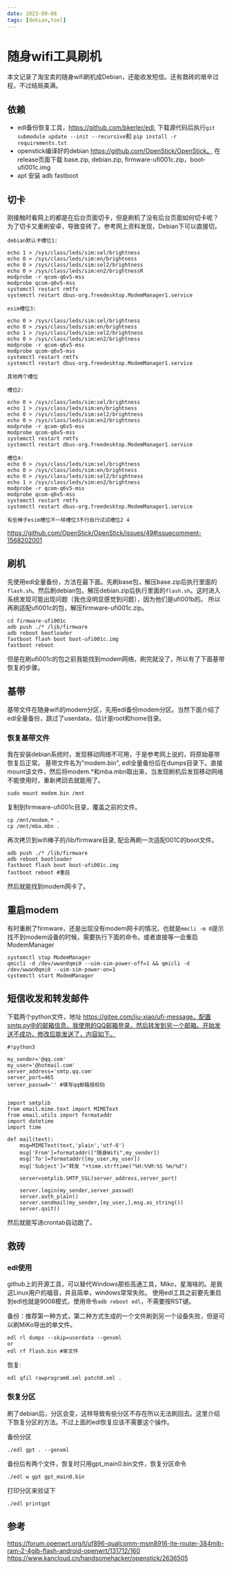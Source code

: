 ```yaml
---
date: 2023-09-08
tags: [debian,tool]
---
```


# 随身wifi工具刷机
本文记录了淘宝卖的随身wifi刷机成Debian，还能收发短信。还有救砖的艰辛过程，不过结局美满。

## 依赖
* edl备份恢复工具，https://github.com/bkerler/edl, 下载源代码后执行`git submodule update --init --recursive`和 `pip install -r requirements.txt`
* openstick编译好的debian https://github.com/OpenStick/OpenStick。 在release页面下载 base.zip, debian.zip, firmware-ufi001c.zip，boot-ufi001c.img
* apt 安装 adb fastboot

## 切卡
刚接触时看网上的都是在后台页面切卡，但是刷机了没有后台页面如何切卡呢？ 为了切卡又重刷安卓，导致变砖了。参考网上资料发现，Debian下可以直接切。
```
debian默认卡槽位1:

echo 1 > /sys/class/leds/sim:sel/brightness
echo 0 > /sys/class/leds/sim:en/brightness
echo 0 > /sys/class/leds/sim:sel2/brightness
echo 0 > /sys/class/leds/sim:en2/brightnessR
modprobe -r qcom-q6v5-mss
modprobe qcom-q6v5-mss
systemctl restart rmtfs
systemctl restart dbus-org.freedesktop.ModemManager1.service

esim槽位3:

echo 0 > /sys/class/leds/sim:sel/brightness
echo 0 > /sys/class/leds/sim:en/brightness
echo 1 > /sys/class/leds/sim:sel2/brightness
echo 0 > /sys/class/leds/sim:en2/brightness
modprobe -r qcom-q6v5-mss
modprobe qcom-q6v5-mss
systemctl restart rmtfs
systemctl restart dbus-org.freedesktop.ModemManager1.service

其他两个槽位

槽位2:

echo 0 > /sys/class/leds/sim:sel/brightness
echo 1 > /sys/class/leds/sim:en/brightness
echo 0 > /sys/class/leds/sim:sel2/brightness
echo 0 > /sys/class/leds/sim:en2/brightness
modprobe -r qcom-q6v5-mss
modprobe qcom-q6v5-mss
systemctl restart rmtfs
systemctl restart dbus-org.freedesktop.ModemManager1.service

槽位4:
echo 0 > /sys/class/leds/sim:sel/brightness
echo 0 > /sys/class/leds/sim:en/brightness
echo 0 > /sys/class/leds/sim:sel2/brightness
echo 1 > /sys/class/leds/sim:en2/brightness
modprobe -r qcom-q6v5-mss
modprobe qcom-q6v5-mss
systemctl restart rmtfs
systemctl restart dbus-org.freedesktop.ModemManager1.service

有些棒子esim槽位不一样槽位3不行自行试试槽位2 4
```
https://github.com/OpenStick/OpenStick/issues/49#issuecomment-1568202001

## 刷机
先使用edl全量备份，方法在最下面。先刷base包，解压base.zip后执行里面的`flash.sh`。然后刷debian包，解压debian.zip后执行里面的`flash.sh`。这时进入系统发现可能出现问题（我也没明显感觉到问题），因为他们是ufi001b的。
所以再刷适配ufi001c的包，解压firmware-ufi001c.zip。
```
cd firmware-ufi001c
adb push ./* /lib/firmware
adb reboot bootloader
fastboot flash boot boot-ufi001c.img
fastboot reboot
```
但是在刷ufi001c的包之前我能找到modem网络，刷完就没了，所以有了下面基带恢复的步骤。

## 基带
基带文件在随身wifi的modem分区，先用edl备份modem分区。当然下面介绍了edl全量备份，跳过了userdata，估计是root和home目录。

### 恢复基带文件
我在安装debian系统时，发现移动网络不可用，于是参考网上说的，将原始基带恢复后正常。 基带文件名为"modem.bin", edl全量备份后在dumps目录下。直接mount该文件，然后将modem.*和mba.mbn取出来，当发现刷机后发现移动网络不能使用时，重新拷回去就能用了。
```
sudo mount modem.bin /mnt
```
复制到firmware-ufi001c目录，覆盖之前的文件。
```
cp /mnt/modem.* .
cp /mnt/mba.mbn .
```

再次拷贝到wifi棒子的/lib/firmware目录, 配合再刷一次适配001C的boot文件。
```
adb push ./* /lib/firmware
adb reboot bootloader
fastboot flash boot boot-ufi001c.img
fastboot reboot #重启
```

然后就能找到modem网卡了。

## 重启modem

有时重刷了firmware，还是出现没有modem网卡的情况，也就是`mmcli -m 0`提示找不到modem设备的时候，需要执行下面的命令。或者直接等一会重启ModemManager
```
systemctl stop ModemManager
qmicli -d /dev/wwan0qmi0 --uim-sim-power-off=1 && qmicli -d /dev/wwan0qmi0 --uim-sim-power-on=1
systemctl start ModemManager
```

## 短信收发和转发邮件
下载两个python文件，地址 https://gitee.com/jiu-xiao/ufi-message。配置smtp.py中的邮箱信息，我使用的QQ邮箱登录，然后转发到另一个邮箱。开始发送不成功，修改后能发送了，内容如下。
```
#!python3

my_sender='@qq.com'
my_user='@hotmail.com'
server_address='smtp.qq.com'
server_port=465
server_passwd='' #填写qq邮箱授权码


import smtplib
from email.mime.text import MIMEText
from email.utils import formataddr
import datetime
import time

def mail(text):
    msg=MIMEText(text,'plain','utf-8')
    msg['From']=formataddr(["随身Wifi",my_sender])
    msg['To']=formataddr([my_user,my_user])
    msg['Subject']="转发 "+time.strftime("%H:%%M:%S %m/%d")

    server=smtplib.SMTP_SSL(server_address,server_port)

    server.login(my_sender,server_passwd)
    server.auth_plain()
    server.sendmail(my_sender,[my_user,],msg.as_string())
    server.quit()
```

然后就能写进crontab自动跑了。

## 救砖
### edl使用
github上的开源工具，可以替代Windows那些高通工具，Miko，星海啥的。是我这Linux用户的福音，并且简单，windows常常失败。
使用edl工具之前要先重启到edl也就是9008模式，使用命令`adb reboot edl`，不需要按RST键。

备份：推荐第一种方式，第二种方式生成的一个文件刷到另一个设备失败，但是可以刷MiKo导出的单文件。
```
edl rl dumps --skip=userdata --genxml
or
edl rf flash.bin #单文件
```

恢复:
```
edl qfil rawprogram0.xml patch0.xml .
```

### 恢复分区
刷了debian后，分区会变，这样导致有些分区不存在所以无法刷回去。这里介绍下恢复分区的方法。不过上面的edl恢复应该不需要这个操作。

备份分区
```
./edl gpt . --genxml
```
备份后有两个文件，恢复时只用gpt_main0.bin文件，恢复分区命令
```
./edl w gpt gpt_main0.bin
```
打印分区来验证下

```
./edl printgpt
```

## 参考
https://forum.openwrt.org/t/uf896-qualcomm-msm8916-lte-router-384mib-ram-2-4gib-flash-android-openwrt/131712/160
https://www.kancloud.cn/handsomehacker/openstick/2636505
